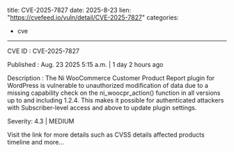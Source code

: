  
title: CVE-2025-7827
date: 2025-8-23
lien: "https://cvefeed.io/vuln/detail/CVE-2025-7827"
categories:
  - cve
---

CVE ID : CVE-2025-7827

Published :  Aug. 23
2025
5:15 a.m. | 1 day
2 hours ago

Description : The Ni WooCommerce Customer Product Report plugin for WordPress is vulnerable to unauthorized modification of data due to a missing capability check on the ni_woocpr_action() function in all versions up to
and including
1.2.4. This makes it possible for authenticated attackers
with Subscriber-level access and above
to update plugin settings.

Severity: 4.3 | MEDIUM

Visit the link for more details
such as CVSS details
affected products
timeline
and more...
